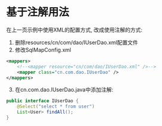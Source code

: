# 基于注解用法

在上一页示例中使用XML的配置方式, 改成使用注解的方式:

1. 删除resources/cn/com/dao/IUserDao.xml配置文件
2. 修改SqlMapConfig.xml
```xml
<mappers>
    <!--<mapper resource="cn/com/dao/IUserDao.xml" />-->
    <mapper class="cn.com.dao.IUserDao" />
</mappers>
```
3. 在cn.com.dao.IUserDao.java中添加注解:
```java
public interface IUserDao {
    @Select("select * from user")
    List<User> findAll();
}
```

